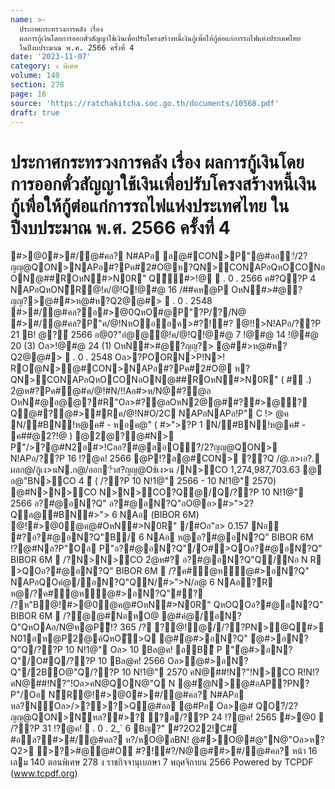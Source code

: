 ```yaml
---
name: >-
  ประกาศกระทรวงการคลัง เรื่อง
  ผลการกู้เงินโดยการออกตั๋วสัญญาใช้เงินเพื่อปรับโครงสร้างหนี้เงินกู้เพื่อให้กู้ต่อแก่การรถไฟแห่งประเทศไทย
  ในปีงบประมาณ พ.ศ. 2566 ครั้งที่ 4
date: '2023-11-07'
category: ง พิเศษ
volume: 140
section: 278
page: 16
source: 'https://ratchakitcha.soc.go.th/documents/10568.pdf'
draft: true
---
```


# ประกาศกระทรวงการคลัง เรื่อง ผลการกู้เงินโดยการออกตั๋วสัญญาใช้เงินเพื่อปรับโครงสร้างหนี้เงินกู้เพื่อให้กู้ต่อแก่การรถไฟแห่งประเทศไทย ในปีงบประมาณ พ.ศ. 2566 ครั้งที่ 4

#>@0#>#/@#คล? N#APอ ล@#CON>P"@#ออ?๋/2?ญญ@QON>NAPอ#?Pค#2#O@ห?QN>CONAPอQหOCONอ ON@##ROหN#>N0R" Qี#>!@  . 0 . 2566 ค#?Q?P 4 NAPอQหON็R@!ค/@!Q!@#@ 16 /##คห@P OหN#>#@?ญญ?>@##>ห@#ห?Q2@@#>  . 0 . 2548 #>#/@#คล?อ#>@0QหO#@P"?P/?/N@ #>#/@#คล?P"ค/@!NหOออค>#?!#? @!!>N!APอ/??P 21 B! @?์ 2566 อ@0?"อํ@@@!ค/@!Q!@#@ 7 !@#@ 14 !@#@ 20 (3) Oล>!@#@ 24 (1) OหN#>#@?ญญ?> @##>ห@#ห?Q2@@#>  . 0 . 2548 Oล>?POORN>P!N>! ROํ@N>@#CON>NAPอ#?Pค#2#O@ ห?QN>CONAPอQหOCONอON@##ROหN#>N0R" ( # .) 2ํ@ห#?Pค#@#ค/@!#N/!!Aอ#>ห/N@#?@ล OหN#@อ@@?#R"Oล>#?@ลOหN2@@##?#>@? Q@#?@#>#Rค/@!N#O/2C NAPอNAPอ!P" C !> @ค N/#BN!ห@ค# - หอค@" ( #>">?P 1 N/#BN!ห@ค# - ค##@2?!@ ) @2@?@#N> P"/>?@#N2อ#>!Cลอ?#@ลอO?๋/2?ญญ@QON> N!APอ/??P 16 !?@ค! 2566 @P!?ล@#CON> ??Q /@.ล>เอ?. ผลก@/กู้เง>นN.ก@/ออก?๋วส?ญญ@Oช้เง>น /N>CO 1,274,987,703.63 @ อ@"BN>CO 4 ี ( /??P 10 N!1@" 2566 - 10 N!1@" 2570) @#N>N>CO N>N>CO?Qํ@/Q/??P 10 N!1@" 2566 อ?#@อN?Q" อ?#@อN?Q"อO@อ>#>">2?Qล@#BN#>"> 6 NAอ (BIBOR 6M) @!#>@0@ค@#OหN#>N0R" /#Oอ"ล> 0.157 Nอี #?อ?#@อN?Q"B/ 6 NAอ ห@อ?#@อN?Q" BIBOR 6M !?@#Nล?P"Oล P"อ?#@อN?Q"/O#>QOอ?#@อN?Q" BIBOR 6M  /?N>N>CO 2ํ@ห#? อ?#@อN?Q"Q/Nอ N R >QOอ?#@อN?Q" BIBOR 6M  /?ค#ํ@หํ@#>อN?Q" NAPอQOคํ@/อN?Q"QN/#>">N/ล@ 6 NAอ?R ห@/?ค#ํ@หํ@#>อN?Q"#? /?ห"B@!#>@0@ค@#OหN#>N0R" QหOQOอ?#@อN?Q" BIBOR 6M  /?ํ@@#NอหO@ @#คํ@/อN?Q"QหOAอ/N@ห@Pี!? 365 /? ?@!ํ@//??PN>@Q#> N01อห@P2@ค์QหOั>Q @#ํ@#>อN?Q" ํ@#>อN?Q"Q/??P 10 N!1@" Oล> 10 Bล@ค! อBี P "ํ@#>อN?Q"/O#Q/??P 10 Bล@ค! 2566 Oล>ํ@#>อN?Q"/2BO@"Q/??P 10 N!1@" 2570 คN@##!N?"!N>CO R!N!?คN@##!N?"!Oล>คN@QON@"Q N @#ํ@N>@#อAP?PN?P"/Oอ N็R@!#>@0#>#/@#คล? N#APอ หล?N์Oล>/>?>?>Q@#ออ @#Pอ Oล>@# QO?๋/2?ญญ@QON>N็หล?#>? ?ล/??P 24 !?@ค! 2565 #>@0  /??P 31 !?@ค!  . 0 . 2_` 6 Bญ?" #?2O22!C#์ #อล?#>#/@#คล? ห?/หO@ลBN! @#>O@#@"N@"Oล>ห?Q2> >?>#@@#O #?!#?/N@@##>#/@#คล? หน้า 16 เลม 140 ตอนพิเศษ 278 ง ราชกิจจานุเบกษา 7 พฤศจิกายน 2566 Powered by TCPDF (www.tcpdf.org)

